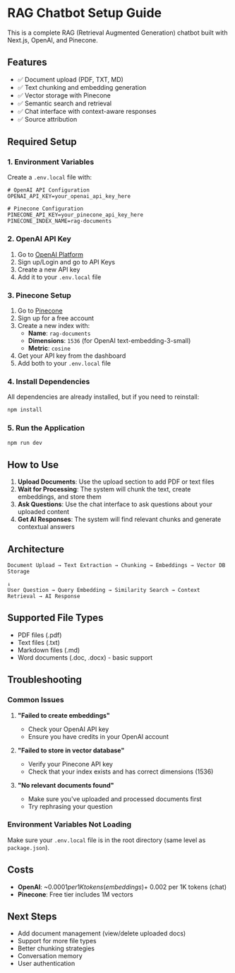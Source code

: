 # RAG Chatbot Setup Guide

This is a complete RAG (Retrieval Augmented Generation) chatbot built with Next.js, OpenAI, and Pinecone.

## Features

- ✅ Document upload (PDF, TXT, MD)
- ✅ Text chunking and embedding generation
- ✅ Vector storage with Pinecone
- ✅ Semantic search and retrieval
- ✅ Chat interface with context-aware responses
- ✅ Source attribution

## Required Setup

### 1. Environment Variables

Create a `.env.local` file with:

```env
# OpenAI API Configuration
OPENAI_API_KEY=your_openai_api_key_here

# Pinecone Configuration
PINECONE_API_KEY=your_pinecone_api_key_here
PINECONE_INDEX_NAME=rag-documents
```

### 2. OpenAI API Key

1. Go to [OpenAI Platform](https://platform.openai.com/)
2. Sign up/Login and go to API Keys
3. Create a new API key
4. Add it to your `.env.local` file

### 3. Pinecone Setup

1. Go to [Pinecone](https://www.pinecone.io/)
2. Sign up for a free account
3. Create a new index with:
   - **Name**: `rag-documents`
   - **Dimensions**: `1536` (for OpenAI text-embedding-3-small)
   - **Metric**: `cosine`
4. Get your API key from the dashboard
5. Add both to your `.env.local` file

### 4. Install Dependencies

All dependencies are already installed, but if you need to reinstall:

```bash
npm install
```

### 5. Run the Application

```bash
npm run dev
```

## How to Use

1. **Upload Documents**: Use the upload section to add PDF or text files
2. **Wait for Processing**: The system will chunk the text, create embeddings, and store them
3. **Ask Questions**: Use the chat interface to ask questions about your uploaded content
4. **Get AI Responses**: The system will find relevant chunks and generate contextual answers

## Architecture

```
Document Upload → Text Extraction → Chunking → Embeddings → Vector DB Storage
                                                                      ↓
User Question → Query Embedding → Similarity Search → Context Retrieval → AI Response
```

## Supported File Types

- PDF files (.pdf)
- Text files (.txt)
- Markdown files (.md)
- Word documents (.doc, .docx) - basic support

## Troubleshooting

### Common Issues

1. **"Failed to create embeddings"**
   - Check your OpenAI API key
   - Ensure you have credits in your OpenAI account

2. **"Failed to store in vector database"**
   - Verify your Pinecone API key
   - Check that your index exists and has correct dimensions (1536)

3. **"No relevant documents found"**
   - Make sure you've uploaded and processed documents first
   - Try rephrasing your question

### Environment Variables Not Loading

Make sure your `.env.local` file is in the root directory (same level as `package.json`).

## Costs

- **OpenAI**: ~$0.0001 per 1K tokens (embeddings) + ~$0.002 per 1K tokens (chat)
- **Pinecone**: Free tier includes 1M vectors

## Next Steps

- Add document management (view/delete uploaded docs)
- Support for more file types
- Better chunking strategies
- Conversation memory
- User authentication
